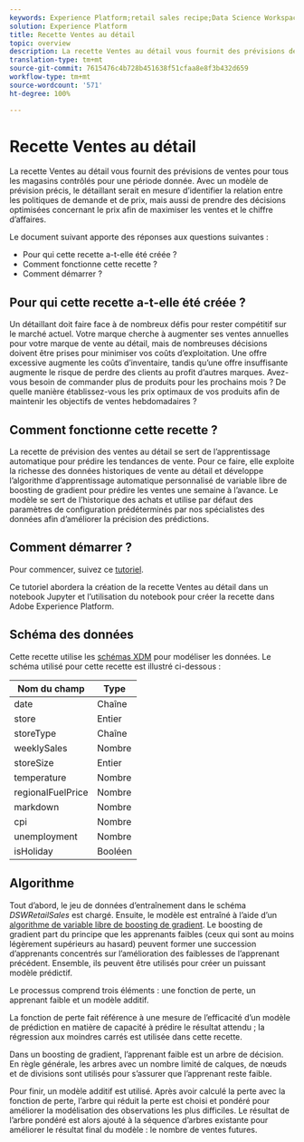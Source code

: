 ```yaml
---
keywords: Experience Platform;retail sales recipe;Data Science Workspace;popular topics;recipes;pre build recipe
solution: Experience Platform
title: Recette Ventes au détail
topic: overview
description: La recette Ventes au détail vous fournit des prévisions de ventes pour tous les magasins contrôlés pour une période donnée. Avec un modèle de prévision précis, le détaillant serait en mesure d’identifier la relation entre les politiques de demande et de prix, mais aussi de prendre des décisions optimisées concernant le prix afin de maximiser les ventes et le chiffre d’affaires.
translation-type: tm+mt
source-git-commit: 7615476c4b728b451638f51cfaa8e8f3b432d659
workflow-type: tm+mt
source-wordcount: '571'
ht-degree: 100%

---
```



# Recette Ventes au détail

La recette Ventes au détail vous fournit des prévisions de ventes pour tous les magasins contrôlés pour une période donnée. Avec un modèle de prévision précis, le détaillant serait en mesure d’identifier la relation entre les politiques de demande et de prix, mais aussi de prendre des décisions optimisées concernant le prix afin de maximiser les ventes et le chiffre d’affaires.

Le document suivant apporte des réponses aux questions suivantes :
* Pour qui cette recette a-t-elle été créée ?
* Comment fonctionne cette recette ?
* Comment démarrer ?

## Pour qui cette recette a-t-elle été créée ?

Un détaillant doit faire face à de nombreux défis pour rester compétitif sur le marché actuel. Votre marque cherche à augmenter ses ventes annuelles pour votre marque de vente au détail, mais de nombreuses décisions doivent être prises pour minimiser vos coûts d’exploitation. Une offre excessive augmente les coûts d’inventaire, tandis qu’une offre insuffisante augmente le risque de perdre des clients au profit d’autres marques. Avez-vous besoin de commander plus de produits pour les prochains mois ? De quelle manière établissez-vous les prix optimaux de vos produits afin de maintenir les objectifs de ventes hebdomadaires ?

## Comment fonctionne cette recette ?

La recette de prévision des ventes au détail se sert de l’apprentissage automatique pour prédire les tendances de vente. Pour ce faire, elle exploite la richesse des données historiques de vente au détail et développe l’algorithme d’apprentissage automatique personnalisé de variable libre de boosting de gradient pour prédire les ventes une semaine à l’avance. Le modèle se sert de l’historique des achats et utilise par défaut des paramètres de configuration prédéterminés par nos spécialistes des données afin d’améliorer la précision des prédictions.

## Comment démarrer ?

Pour commencer, suivez ce [tutoriel](../jupyterlab/create-a-recipe.md).

Ce tutoriel abordera la création de la recette Ventes au détail dans un notebook Jupyter et l’utilisation du notebook pour créer la recette dans Adobe Experience Platform.

## Schéma des données

Cette recette utilise les [schémas XDM](../../xdm/schema/field-dictionary.md) pour modéliser les données. Le schéma utilisé pour cette recette est illustré ci-dessous :

| Nom du champ | Type |
--- | ---
| date | Chaîne |
| store | Entier |
| storeType | Chaîne |
| weeklySales | Nombre |
| storeSize | Entier |
| temperature | Nombre |
| regionalFuelPrice | Nombre |
| markdown | Nombre |
| cpi | Nombre |
| unemployment | Nombre |
| isHoliday | Booléen |


## Algorithme

Tout d’abord, le jeu de données d’entraînement dans le schéma *DSWRetailSales* est chargé. Ensuite, le modèle est entraîné à l’aide d’un [algorithme de variable libre de boosting de gradient](https://scikit-learn.org/stable/modules/generated/sklearn.ensemble.GradientBoostingRegressor.html). Le boosting de gradient part du principe que les apprenants faibles (ceux qui sont au moins légèrement supérieurs au hasard) peuvent former une succession d’apprenants concentrés sur l’amélioration des faiblesses de l’apprenant précédent. Ensemble, ils peuvent être utilisés pour créer un puissant modèle prédictif.

Le processus comprend trois éléments : une fonction de perte, un apprenant faible et un modèle additif.

La fonction de perte fait référence à une mesure de l’efficacité d’un modèle de prédiction en matière de capacité à prédire le résultat attendu ; la régression aux moindres carrés est utilisée dans cette recette.

Dans un boosting de gradient, l’apprenant faible est un arbre de décision. En règle générale, les arbres avec un nombre limité de calques, de nœuds et de divisions sont utilisés pour s’assurer que l’apprenant reste faible.

Pour finir, un modèle additif est utilisé. Après avoir calculé la perte avec la fonction de perte, l’arbre qui réduit la perte est choisi et pondéré pour améliorer la modélisation des observations les plus difficiles. Le résultat de l’arbre pondéré est alors ajouté à la séquence d’arbres existante pour améliorer le résultat final du modèle : le nombre de ventes futures.